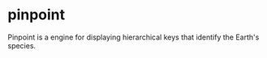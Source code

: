 # pinpoint
Pinpoint is a engine for displaying hierarchical keys that identify the Earth's species.
